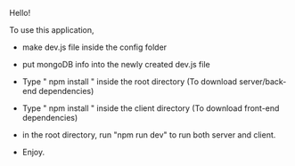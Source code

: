 Hello!

To use this application,

- make dev.js file inside the config folder

- put mongoDB info into the newly created dev.js file

- Type " npm install " inside the root directory (To download server/back-end dependencies)

- Type " npm install " inside the client directory (To download front-end dependencies)

- in the root directory, run "npm run dev" to run both server and client.

- Enjoy.